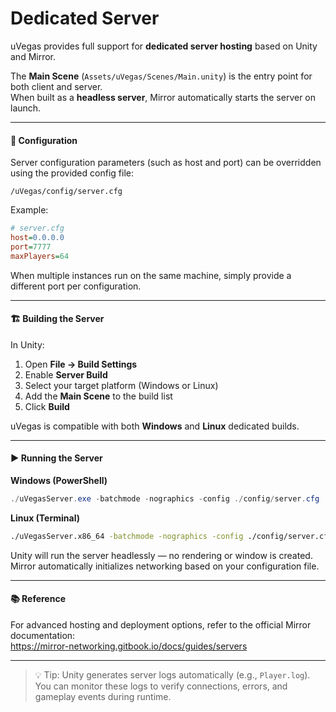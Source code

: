 # Dedicated Server

uVegas provides full support for **dedicated server hosting** based on Unity and Mirror.

The **Main Scene** (`Assets/uVegas/Scenes/Main.unity`) is the entry point for both client and server.\
When built as a **headless server**, Mirror automatically starts the server on launch.

***

#### 🔧 Configuration

Server configuration parameters (such as host and port) can be overridden using the provided config file:

`/uVegas/config/server.cfg`

Example:

```ini
# server.cfg
host=0.0.0.0
port=7777
maxPlayers=64
```

When multiple instances run on the same machine, simply provide a different port per configuration.

***

#### 🏗️ Building the Server

In Unity:

1. Open **File → Build Settings**
2. Enable **Server Build**
3. Select your target platform (Windows or Linux)
4. Add the **Main Scene** to the build list
5. Click **Build**

uVegas is compatible with both **Windows** and **Linux** dedicated builds.

***

#### ▶️ Running the Server

**Windows (PowerShell)**

```powershell
./uVegasServer.exe -batchmode -nographics -config ./config/server.cfg
```

**Linux (Terminal)**

```bash
./uVegasServer.x86_64 -batchmode -nographics -config ./config/server.cfg
```

Unity will run the server headlessly — no rendering or window is created.\
Mirror automatically initializes networking based on your configuration file.

***

#### 📚 Reference

For advanced hosting and deployment options, refer to the official Mirror documentation:\
https://mirror-networking.gitbook.io/docs/guides/servers

***

> 💡 Tip: Unity generates server logs automatically (e.g., `Player.log`).\
> You can monitor these logs to verify connections, errors, and gameplay events during runtime.
